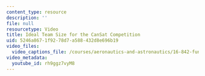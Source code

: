 ```yaml
---
content_type: resource
description: ''
file: null
resourcetype: Video
title: Ideal Team Size for the CanSat Competition
uid: 5246a867-1f92-78d7-a588-432d8e696b19
video_files:
  video_captions_file: /courses/aeronautics-and-astronautics/16-842-fundamentals-of-systems-engineering-fall-2015/instructor-insights/ideal-team-size-for-the-cansat-competition/rh9ggz7vyM8.vtt
video_metadata:
  youtube_id: rh9ggz7vyM8
---
```

